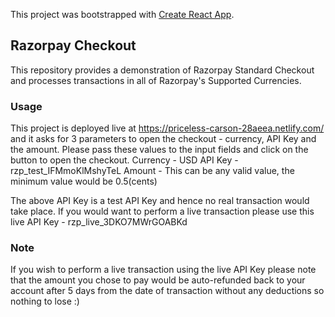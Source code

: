 This project was bootstrapped with [Create React App](https://github.com/facebook/create-react-app).

## Razorpay Checkout

This repository provides a demonstration of Razorpay Standard Checkout and processes transactions in all of Razorpay's Supported Currencies. 

### Usage

This project is deployed live at https://priceless-carson-28aeea.netlify.com/ and it asks for 3 parameters to open the checkout - currency, API Key and the amount. 
Please pass these values to the input fields and click on the button to open the checkout. 
Currency - USD
API Key - rzp_test_IFMmoKlMshyTeL
Amount - This can be any valid value, the minimum value would be 0.5(cents)

The above API Key is a test API Key and hence no real transaction would take place. If you would want to perform a live transaction please use this live API Key - rzp_live_3DKO7MWrGOABKd

### Note

If you wish to perform a live transaction using the live API Key please note that the amount you chose to pay would be auto-refunded back to your account after 5 days from the date of transaction without any deductions so nothing to lose :)

